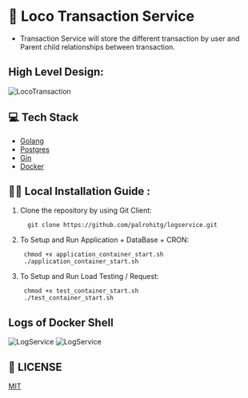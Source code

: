 # :metal:	Loco Transaction Service 
- Transaction Service will store the different transaction  by user and Parent child relationships between transaction.



## High Level Design:
![LocoTransaction](https://github.com/palrohitg/Machine-Coding/assets/40069230/49cbbdb0-df8a-4f22-bbfe-fd82c12bce8e)

## :computer: Tech Stack

* [Golang](https://go.dev/)
* [Postgres](https://www.mysql.com/)
* [Gin](https://gin-gonic.com/)
* [Docker](https://www.docker.com/)



## :running_woman: Local Installation Guide :

1. Clone the repository by using Git Client:

         git clone https://github.com/palrohitg/logservice.git

2. To Setup and Run Application + DataBase + CRON:

        chmod +x application_container_start.sh
        ./application_container_start.sh

3. To Setup and Run Load Testing / Request:

        chmod +x test_container_start.sh
        ./test_container_start.sh


## Logs of Docker Shell
![LogService](https://github-production-user-asset-6210df.s3.amazonaws.com/40069230/250387944-decd7b32-12a0-4ffe-ae77-329ebcfb549e.png)
![LogService](https://github-production-user-asset-6210df.s3.amazonaws.com/40069230/250387972-2aabc407-d806-41a4-a024-d3b8a56069e7.png)

## 📜 LICENSE

[MIT](https://github.com/palrohitg/logservice.git) 